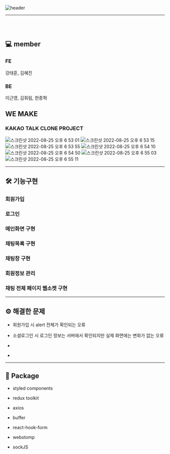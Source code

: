![header](https://capsule-render.vercel.app/api?type=waving&color=FFEB33&height=300&section=header&text=kakao%20talk&fontSize=90)

<hr>

<br>

<br>

## 💻 member

### FE

강태훈, 김혜진

### BE

이근영, 김휘림, 한종혁


## WE MAKE

### KAKAO TALK CLONE PROJECT
![스크린샷 2022-08-25 오후 6 53 01](https://user-images.githubusercontent.com/103446802/186634849-df6161f9-1220-4b65-ac57-32ab43884243.png)
![스크린샷 2022-08-25 오후 6 53 15](https://user-images.githubusercontent.com/103446802/186634876-5f300753-f409-4b4e-ab30-4604fc0ede8a.png)
![스크린샷 2022-08-25 오후 6 53 55](https://user-images.githubusercontent.com/103446802/186634889-02c1b9cb-c224-43d0-87ef-abadde8b4285.png)
![스크린샷 2022-08-25 오후 6 54 10](https://user-images.githubusercontent.com/103446802/186634914-ceee965b-a8c7-4b30-9881-7fda9499905d.png)
![스크린샷 2022-08-25 오후 6 54 50](https://user-images.githubusercontent.com/103446802/186634930-31fb6f3f-797a-4aa7-a889-3675dff5064f.png)
![스크린샷 2022-08-25 오후 6 55 03](https://user-images.githubusercontent.com/103446802/186634988-825f2d98-31a2-4f6d-aa92-1cc97a437a03.png)
![스크린샷 2022-08-25 오후 6 55 11](https://user-images.githubusercontent.com/103446802/186635037-641e8a9a-bf64-4df9-a43a-b8a9c08c1642.png)




<hr>

## 🛠 기능구현

### 회원가입

### 로그인

### 메인화면 구현

### 채팅목록 구현

### 채팅창 구현

### 회원정보 관리

### 채팅 전체 페이지 웹소켓 구현

<hr>

## ⚙️ 해결한 문제

+ 회원가입 시 alert 전체가 확인되는 오류
- 소셜로그인 시 로그인 정보는 서버에서 확인되지만 실제 화면에는 변화가 없는 오류
+ 
-

<hr>

## 🧰 Package

+ styled components
- redux toolkit
+ axios
- buffer
+ react-hook-form
- webstomp
+ sockJS













